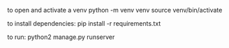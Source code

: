 to open and activate a venv
python -m venv venv
source venv/bin/activate

to install dependencies:
pip install -r requirements.txt

to run:
python2 manage.py runserver
